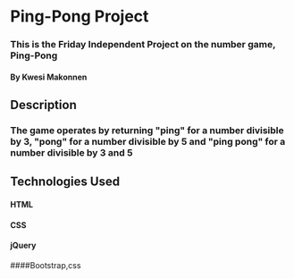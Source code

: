 # Ping-Pong Project
### This is the Friday Independent Project on the number game, Ping-Pong

#### By Kwesi Makonnen

## Description
### The game operates by returning "ping" for a number divisible by 3, "pong" for a number divisible by 5 and "ping pong" for a number divisible by 3 and 5

## Technologies Used
#### HTML
#### CSS
#### jQuery
####Bootstrap,css
